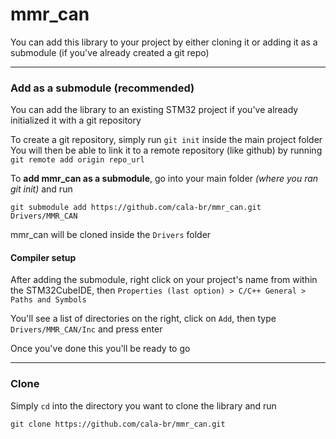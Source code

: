 # mmr_can

You can add this library to your project by either cloning it or adding it as a submodule (if you've already created a git repo)

---

### Add as a submodule (recommended)
You can add the library to an existing STM32 project if you've already initialized it with a git repository

To create a git repository, simply run `git init` inside the main project folder<br>
You will then be able to link it to a remote repository (like github) by running `git remote add origin repo_url`

To **add mmr_can as a submodule**, go into your main folder _(where you ran git init)_ and run
```
git submodule add https://github.com/cala-br/mmr_can.git Drivers/MMR_CAN
```

mmr_can will be cloned inside the `Drivers` folder

#### Compiler setup
After adding the submodule, right click on your project's name from within the STM32CubeIDE, then `Properties (last option) > C/C++ General > Paths and Symbols`

You'll see a list of directories on the right, click on `Add`, then type `Drivers/MMR_CAN/Inc` and press enter

Once you've done this you'll be ready to go

---

### Clone
Simply `cd` into the directory you want to clone the library and run
```
git clone https://github.com/cala-br/mmr_can.git
```
